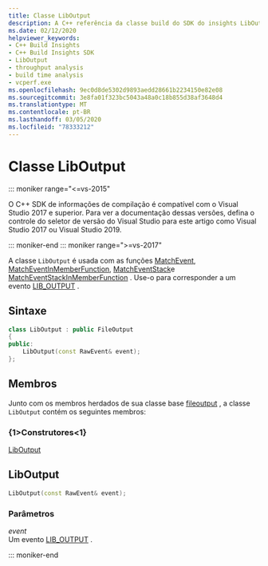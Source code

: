 ```yaml
---
title: Classe LibOutput
description: A C++ referência da classe build do SDK do insights LibOutput.
ms.date: 02/12/2020
helpviewer_keywords:
- C++ Build Insights
- C++ Build Insights SDK
- LibOutput
- throughput analysis
- build time analysis
- vcperf.exe
ms.openlocfilehash: 9ec0d8de5302d9893aedd28661b2234150e82e08
ms.sourcegitcommit: 3e8fa01f323bc5043a48a0c18b855d38af3648d4
ms.translationtype: MT
ms.contentlocale: pt-BR
ms.lasthandoff: 03/05/2020
ms.locfileid: "78333212"
---
```

# <a name="liboutput-class"></a>Classe LibOutput

::: moniker range="<=vs-2015"

O C++ SDK de informações de compilação é compatível com o Visual Studio 2017 e superior. Para ver a documentação dessas versões, defina o controle do seletor de versão do Visual Studio para este artigo como Visual Studio 2017 ou Visual Studio 2019.

::: moniker-end
::: moniker range=">=vs-2017"

A classe `LibOutput` é usada com as funções [MatchEvent](../functions/match-event.md), [MatchEventInMemberFunction](../functions/match-event-in-member-function.md), [MatchEventStack](../functions/match-event-stack.md)e [MatchEventStackInMemberFunction](../functions/match-event-stack-in-member-function.md) . Use-o para corresponder a um evento [LIB_OUTPUT](../event-table.md#lib-output) .

## <a name="syntax"></a>Sintaxe

```cpp
class LibOutput : public FileOutput
{
public:
    LibOutput(const RawEvent& event);
};
```

## <a name="members"></a>Membros

Junto com os membros herdados de sua classe base [fileoutput](file-output.md) , a classe `LibOutput` contém os seguintes membros:

### <a name="constructors"></a>{1&gt;Construtores&lt;1}

[LibOutput](#lib-output)

## <a name="lib-output"></a>LibOutput

```cpp
LibOutput(const RawEvent& event);
```

### <a name="parameters"></a>Parâmetros

*event*\
Um evento [LIB_OUTPUT](../event-table.md#lib-output) .

::: moniker-end
